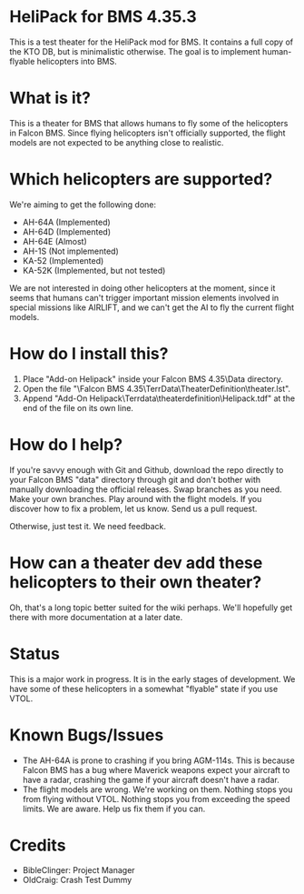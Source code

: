 # HeliPack for BMS 4.35.3

This is a test theater for the HeliPack mod for BMS. It contains a full copy of the KTO DB, but is minimalistic otherwise. The goal is to implement human-flyable helicopters into BMS.

# What is it?

This is a theater for BMS that allows humans to fly some of the helicopters in Falcon BMS. Since flying helicopters isn't officially supported, the flight models are not expected to be anything close to realistic.

# Which helicopters are supported?

We're aiming to get the following done:

- AH-64A (Implemented)
- AH-64D (Implemented)
- AH-64E (Almost)
- AH-1S (Not implemented)
- KA-52 (Implemented)
- KA-52K (Implemented, but not tested)

We are not interested in doing other helicopters at the moment, since it seems that humans can't trigger important mission elements involved in special missions like AIRLIFT, and we can't get the AI to fly the current flight models.

# How do I install this?

1. Place "Add-on Helipack" inside your Falcon BMS 4.35\Data directory.
2. Open the file "\Falcon BMS 4.35\TerrData\TheaterDefinition\theater.lst".
3. Append "Add-On Helipack\Terrdata\theaterdefinition\Helipack.tdf" at the end of the file on its own line.

# How do I help?

If you're savvy enough with Git and Github, download the repo directly to your Falcon BMS "data" directory through git and don't bother with manually downloading the official releases. Swap branches as you need. Make your own branches. Play around with the flight models. If you discover how to fix a problem, let us know. Send us a pull request.

Otherwise, just test it. We need feedback.

# How can a theater dev add these helicopters to their own theater?

Oh, that's a long topic better suited for the wiki perhaps. We'll hopefully get there with more documentation at a later date.

# Status

This is a major work in progress. It is in the early stages of development. We have some of these helicopters in a somewhat "flyable" state if you use VTOL.

# Known Bugs/Issues

- The AH-64A is prone to crashing if you bring AGM-114s. This is because Falcon BMS has a bug where Maverick weapons expect your aircraft to have a radar, crashing the game if your aircraft doesn't have a radar.
- The flight models are wrong. We're working on them. Nothing stops you from flying without VTOL. Nothing stops you from exceeding the speed limits. We are aware. Help us fix them if you can.

# Credits

- BibleClinger: Project Manager
- OldCraig: Crash Test Dummy
